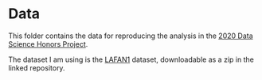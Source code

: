 # Data

This folder contains the data for reproducing the analysis in the [2020 Data Science Honors Project](https://github.com/chrispyles/jupyter/tree/master/content/notebooks/).

The dataset I am using is the [LAFAN1](https://github.com/ubisoft/ubisoft-laforge-animation-dataset/blob/master/lafan1/lafan1.zip) dataset, downloadable as a zip in the linked repository.
